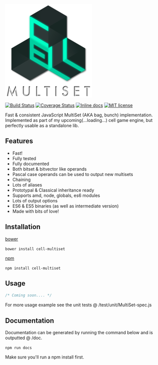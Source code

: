 <img src="https://github.com/unnoon/cell-multiset/raw/master/rsc/img/cell-multiset.png">

[![Build Status](https://travis-ci.org/unnoon/cell-multiset.svg?branch=dev)](http://inch-ci.org/github/unnoon/cell-multiset)
[![Coverage Status](https://coveralls.io/repos/github/unnoon/cell-multiset/badge.svg?branch=dev)](https://coveralls.io/github/unnoon/cell-multiset?branch=dev)
[![Inline docs](http://inch-ci.org/github/unnoon/cell-multiset.svg?branch=dev)](http://inch-ci.org/github/unnoon/cell-multiset)
[![MIT license](http://img.shields.io/badge/license-MIT-brightgreen.svg)](http://opensource.org/licenses/MIT)

Fast & consistent JavaScript MultiSet (AKA bag, bunch) implementation. Implemented as part of my upcoming(...loading...) cell game engine, but perfectly usable as a standalone lib.

## Features

- Fast! 
- Fully tested
- Fully documented
- Both bitset & bitvector like operands
- Pascal case operands can be used to output new multisets
- Chaining
- Lots of aliases
- Prototypal & Classical inheritance ready
- Supports amd, node, globals, es6 modules
- Lots of output options
- ES6 & ES5 binaries (as well as intermediate version)
- Made with bits of love!

## Installation

[bower](http://bower.io)

`bower install cell-multiset`

[npm](https://www.npmjs.com)

`npm install cell-multiset`

## Usage

```js
/* Coming soon.... */
```

For more usage example see the unit tests @ /test/unit/MultiSet-spec.js

## Documentation

Documentation can be generated by running the command below and is outputted @ /doc.

`npm run docs`

Make sure you'll run a npm install first.

